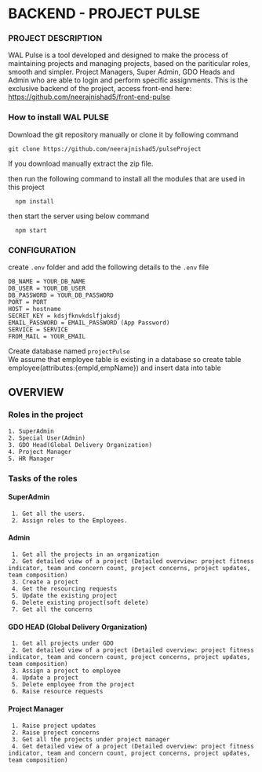 # BACKEND - PROJECT PULSE

### PROJECT DESCRIPTION

WAL Pulse is a tool developed and designed to make the process of maintaining projects and managing projects, based on the pariticular roles, smooth and simpler. Project Managers, Super Admin, GDO Heads and Admin who are able to login and perform specific assignments.
This is the exclusive backend of the project, access front-end here: https://github.com/neerajnishad5/front-end-pulse

### How to install WAL PULSE

Download the git repository manually or clone it by following command

```
git clone https://github.com/neerajnishad5/pulseProject
```

If you download manually extract the zip file.

then run the following command to install all the modules that are used in this project

```
  npm install
```

then start the server using below command

```
  npm start
```

### CONFIGURATION

create `.env` folder and add the following details to the `.env` file

```
DB_NAME = YOUR_DB_NAME
DB_USER = YOUR_DB_USER
DB_PASSWORD = YOUR_DB_PASSWORD
PORT = PORT
HOST = hostname
SECRET_KEY = kdsjfknvkdslfjaksdj
EMAIL_PASSWORD = EMAIL_PASSWORD (App Password)
SERVICE = SERVICE
FROM_MAIL = YOUR_EMAIL
```

Create database named `projectPulse`<br>
We assume that employee table is existing in a database so create table employee(attributes:{empId,empName}) and insert data into table

## OVERVIEW

### Roles in the project

```
1. SuperAdmin
2. Special User(Admin)
3. GDO Head(Global Delivery Organization)
4. Project Manager
5. HR Manager
```

### Tasks of the roles

#### SuperAdmin

```
 1. Get all the users.
 2. Assign roles to the Employees.
```

#### Admin

```
 1. Get all the projects in an organization
 2. Get detailed view of a project (Detailed overview: project fitness indicator, team and concern count, project concerns, project updates, team composition)
 3. Create a project
 4. Get the resourcing requests
 5. Update the existing project
 6. Delete existing project(soft delete)
 7. Get all the concerns
```

#### GDO HEAD (Global Delivery Organization)

```
 1. Get all projects under GDO
 2. Get detailed view of a project (Detailed overview: project fitness indicator, team and concern count, project concerns, project updates, team composition)
 3. Assign a project to employee
 4. Update a project
 5. Delete employee from the project
 6. Raise resource requests
```

#### Project Manager

```
 1. Raise project updates
 2. Raise project concerns
 3. Get all the projects under project manager
 4. Get detailed view of a project (Detailed overview: project fitness indicator, team and concern count, project concerns, project updates, team composition)
```

